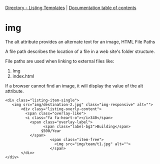 [Directory - Listing Templates](https://pixelaar.com/) | [Documentation
table of contents](TOC.md)




# img


The alt attribute provides an alternate text for an image,
HTML File Paths

A file path describes the location of a file in a web site's folder structure.

File paths are used when linking to external files like:
<ol>
<li>Img</li>
<li>index.html</li>
</ol>
 
If a browser cannot find an image, it will display the value of the alt attribute.
    
    
    <div class="listing-item-single">
       <img src="img/destination-2.jpg" class="img-responsive" alt="">
           <div class="listing-overly-content">
             <span class="overlay-like">
             <i class="fa fa-heart-o"></i>340</span>
               <span class="overlay-label">
                     <span class="label-bg3">Building</span>
                    $500/Year
               </span>
                        <span class="item-free">
                          <img src="img/team/t1.jpg" alt="">
                        </span>
           </div>
    </div>